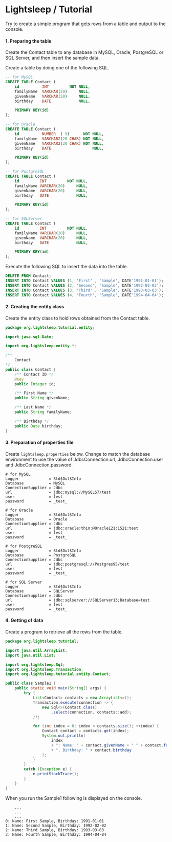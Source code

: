 Lightsleep / Tutorial
===========

Try to create a simple program that gets rows from a table and output to the console.

#### 1. Preparing the table

Create the Contact table to any database in MySQL, Oracle, PostgreSQL or SQL Server, and then insert the sample data.

Create a table by doing one of the following SQL.

```sql:ddl_mysql.sql
-- for MySQL
CREATE TABLE Contact (
    id          INT         NOT NULL,
    familyName  VARCHAR(20)     NULL,
    givenName   VARCHAR(20)     NULL,
    birthday    DATE            NULL,

    PRIMARY KEY(id)
);
```

```sql:ddl_oracle.sql
-- for Oracle
CREATE TABLE Contact (
    id          NUMBER  ( 9)      NOT NULL,
    familyName  VARCHAR2(20 CHAR) NOT NULL,
    givenName   VARCHAR2(20 CHAR) NOT NULL,
    birthday    DATE                  NULL,

    PRIMARY KEY(id)
);
```

```sql:ddl_postgresql.sql
-- for PostgreSQL
CREATE TABLE Contact (
    id         INT         NOT NULL,
    familyName VARCHAR(20)     NULL,
    givenName  VARCHAR(20)     NULL,
    birthday   DATE            NULL,

    PRIMARY KEY(id)
);
```

```sql:ddl_sqlserver.sql
-- for SQLServer
CREATE TABLE Contact (
    id         INT         NOT NULL,
    familyName VARCHAR(20)     NULL,
    givenName  VARCHAR(20)     NULL,
    birthday   DATE            NULL,

    PRIMARY KEY(id)
);
```

Execute the following SQL to insert the data into the table.

```sql:sample.sql
DELETE FROM Contact;
INSERT INTO Contact VALUES (1, 'First' , 'Sample', DATE'1991-01-01');
INSERT INTO Contact VALUES (2, 'Second', 'Sample', DATE'1992-02-02');
INSERT INTO Contact VALUES (3, 'Third' , 'Sample', DATE'1993-03-03');
INSERT INTO Contact VALUES (4, 'Fourth', 'Sample', DATE'1994-04-04');
````

#### 2. Creating the entity class

Create the entity class to hold rows obtained from the Contact table.

```java:Contact.java
package org.lightsleep.tutorial.entity;

import java.sql.Date;

import org.lightsleep.entity.*;

/**
    Contact
*/
public class Contact {
    /** Contact ID */
    @Key
    public Integer id;

    /** First Name */
    public String givenName;

    /** Last Name */
    public String familyName;

    /** Birthday */
    public Date birthday;
}
```

#### 3. Preparation of properties file

Create ```lightsleep.properties``` below.
Change to match the database environment to use the value of JdbcConnection.url, JdbcConnection.user and JdbcConnection.password.

```properties:lightsleep.properties
# for MySQL
Logger             = Std$Out$Info
Database           = MySQL
ConnectionSupplier = Jdbc
url                = jdbc:mysql://MySQL57/test
user               = test
password           = _test_
```

```properties:lightsleep.properties
# for Oracle
Logger             = Std$Out$Info
Database           = Oracle
ConnectionSupplier = Jdbc
url                = jdbc:oracle:thin:@Oracle121:1521:test
user               = test
password           = _test_
```

```properties:lightsleep.properties
# for PostgreSQL
Logger             = Std$Out$Info
Database           = PostgreSQL
ConnectionSupplier = Jdbc
url                = jdbc:postgresql://Postgres95/test
user               = test
password           = _test_
```

```properties:lightsleep.properties
# for SQL Server
Logger             = Std$Out$Info
Database           = SQLServer
ConnectionSupplier = Jdbc
url                = jdbc:sqlserver://SQLServer13;Database=test
user               = test
password           = _test_
```

#### 4. Getting of data
Create a program to retrieve all the rows from the table.

```java:Sample1.java
package org.lightsleep.tutorial;

import java.util.ArrayList;
import java.util.List;

import org.lightsleep.Sql;
import org.lightsleep.Transaction;
import org.lightsleep.tutorial.entity.Contact;

public class Sample1 {
    public static void main(String[] args) {
        try {
            List<Contact> contacts = new ArrayList<>();
            Transaction.execute(connection -> {
                new Sql<>(Contact.class)
                    .select(connection, contacts::add);
            });

            for (int index = 0; index < contacts.size(); ++index) {
                Contact contact = contacts.get(index);
                System.out.println(
                    index
                    + ": Name: " + contact.givenName + " " + contact.familyName
                    + ", Birthday: " + contact.birthday
                );
            }
        }
        catch (Exception e) {
            e.printStackTrace();
        }
    }
}
```

When you run the Sample1 following is displayed on the console.

```log:stdout
    ...
    ...
    ...
0: Name: First Sample, Birthday: 1991-01-01
1: Name: Second Sample, Birthday: 1992-02-02
2: Name: Third Sample, Birthday: 1993-03-03
3: Name: Fourth Sample, Birthday: 1994-04-04
```
